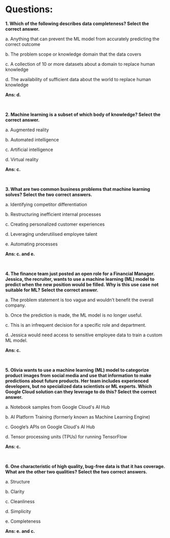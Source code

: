 # Questions:

**1. Which of the following describes data completeness? Select the correct answer.**

a. Anything that can prevent the ML model from accurately predicting the correct outcome

b. The problem scope or knowledge domain that the data covers

c. A collection of 10 or more datasets about a domain to replace human knowledge

d. The availability of sufficient data about the world to replace human knowledge

**Ans: d.**

<br/>

**2. Machine learning is a subset of which body of knowledge? Select the correct answer.**

a. Augmented reality

b. Automated intelligence

c. Artificial intelligence

d. Virtual reality

**Ans: c.**

<br/>

**3. What are two common business problems that machine learning solves? Select the two correct answers.**

a. Identifying competitor differentiation

b. Restructuring inefficient internal processes

c. Creating personalized customer experiences

d. Leveraging underutilised employee talent

e. Automating processes

**Ans: c. and e.**

<br/>

**4. The finance team just posted an open role for a Financial Manager. Jessica, the recruiter, wants to use a machine learning (ML) model to predict when the new position would be filled. Why is this use case not suitable for ML? Select the correct answer.**

a. The problem statement is too vague and wouldn’t benefit the overall company.

b. Once the prediction is made, the ML model is no longer useful.

c. This is an infrequent decision for a specific role and department.

d. Jessica would need access to sensitive employee data to train a custom ML model.

**Ans: c.**

<br/>

**5. Olivia wants to use a machine learning (ML) model to categorize product images from social media and use that information to make predictions about future products. Her team includes experienced developers, but no specialized data scientists or ML experts. Which Google Cloud solution can they leverage to do this? Select the correct answer.**

a. Notebook samples from Google Cloud's AI Hub

b. AI Platform Training (formerly known as Machine Learning Engine)

c. Google’s APIs on Google Cloud's AI Hub

d. Tensor processing units (TPUs) for running TensorFlow

**Ans: c.**

<br/>

**6. One characteristic of high quality, bug-free data is that it has coverage. What are the other two qualities? Select the two correct answers.**

a. Structure

b. Clarity

c. Cleanliness

d. Simplicity

e. Completeness

**Ans: e. and c.**

<br/>
